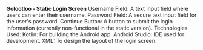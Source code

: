**Golootloo - Static Login Screen**
Username Field: A text input field where users can enter their username.
Password Field: A secure text input field for the user's password.
Continue Button: A button to submit the login information (currently non-functional in the static version).
Technologies Used:
Kotlin: For building the Android app.
Android Studio: IDE used for development.
XML: To design the layout of the login screen.
